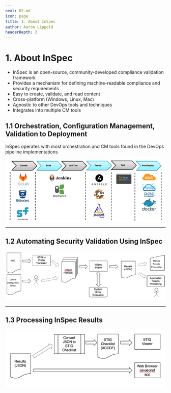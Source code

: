 ```yaml
---
next: 02.md
icon: page
title: 1. About InSpec
author: Aaron Lippold
headerDepth: 3
---
```


# 1. About InSpec

- InSpec is an open-source, community-developed compliance validation framework
- Provides a mechanism for defining machine-readable compliance and security requirements
- Easy to create, validate, and read content
- Cross-platform (Windows, Linux, Mac)
- Agnostic to other DevOps tools and techniques
- Integrates into multiple CM tools

## 1.1 Orchestration, Configuration Management, Validation to Deployment

InSpec operates with most orchestration and CM tools found in the DevOps pipeline implementations

![Alt text](../../assets/img/InSpec_Orchestration.png)

---

## 1.2 Automating Security Validation Using InSpec

![Alt text](../../assets/img/Automating_Security_Validation.png)

---

## 1.3 Processing InSpec Results

![Alt text](../../assets/img/Processing_InSpec_Results.png)
